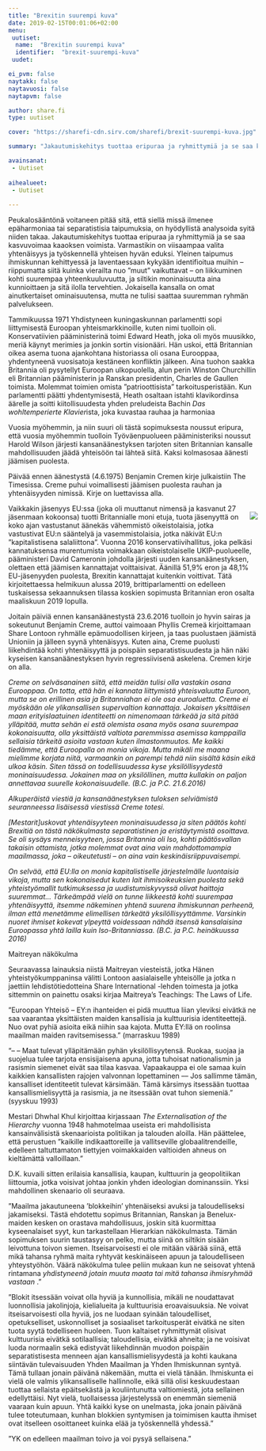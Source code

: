 ```yaml
---
title: "Brexitin suurempi kuva"
date: 2019-02-15T00:01:06+02:00
menu:
 uutiset:
  name:  "Brexitin suurempi kuva"
  identifier:  "brexit-suurempi-kuva"
 uudet:

ei_pvm: false
naytakk: false
naytavuosi: false
naytapvm: false

author: share.fi
type: uutiset

cover: "https://sharefi-cdn.sirv.com/sharefi/brexit-suurempi-kuva.jpg"

summary: "Jakautumiskehitys tuottaa eripuraa ja ryhmittymiä ja se saa kasvuvoimaa kaaoksen voimista. Varmastikin on viisaampaa valita yhtenäisyys ja työskennellä yhteisen hyvän eduksi. Yleinen taipumus ihmiskunnan kehittyessä ja laventaessaan kykyään identifioitua muihin – riippumatta siitä kuinka vierailta nuo ´muut´ vaikuttavat – on liikkuminen kohti suurempaa yhteenkuuluvuutta, ja siltikin moninaisuutta aina kunnioittaen ja sitä ilolla tervehtien. Jokaisella kansalla on omat ainutkertaiset ominaisuutensa, mutta ne tulisi saattaa suuremman ryhmän palvelukseen."

avainsanat:
 - Uutiset
 
aihealueet:
 - Uutiset
 
---
```

<p>Peukalosääntönä voitaneen pitää sitä, että siellä missä ilmenee epäharmoniaa tai separatistisia taipumuksia, on hyödyllistä analysoida syitä niiden takaa. Jakautumiskehitys tuottaa eripuraa ja ryhmittymiä ja se saa kasvuvoimaa kaaoksen voimista. Varmastikin on viisaampaa valita yhtenäisyys ja työskennellä yhteisen hyvän eduksi. Yleinen taipumus ihmiskunnan kehittyessä ja laventaessaan kykyään identifioitua muihin – riippumatta siitä kuinka vierailta nuo ”muut” vaikuttavat – on liikkuminen kohti suurempaa yhteenkuuluvuutta, ja siltikin moninaisuutta aina kunnioittaen ja sitä ilolla tervehtien. Jokaisella kansalla on omat ainutkertaiset ominaisuutensa, mutta ne tulisi saattaa suuremman ryhmän palvelukseen.</p>
<p> Tammikuussa 1971 Yhdistyneen kuningaskunnan parlamentti sopi liittymisestä Euroopan yhteismarkkinoille, kuten nimi tuolloin oli. Konservatiivien pääministerinä toimi Edward Heath, joka oli myös muusikko, meriä käynyt merimies ja jonkin sortin visionääri. Hän uskoi, että Britannian oikea asema tuona ajankohtana historiassa oli osana Eurooppaa, yhdentyneenä vuosisatoja kestäneen konfliktin jälkeen. Aina tuohon saakka Britannia oli pysytellyt Euroopan ulkopuolella, alun perin Winston Churchillin eli Britannian pääministerin ja Ranskan presidentin, Charles de Gaullen toimista. Molemmat toimien omista ”patrioottisista” tarkoitusperistään. Kun parlamentti päätti yhdentymisestä, Heath osaltaan istahti klavikordinsa äärelle ja soitti kiitollisuudesta yhden preludeista Bachin <i>Das wohltemperierte Klavier</i>ista, joka kuvastaa rauhaa ja harmoniaa</p>
<p> Vuosia myöhemmin, ja niin suuri oli tästä sopimuksesta noussut eripura, että vuosia myöhemmin tuolloin Työväenpuolueen pääministeriksi noussut Harold Wilson järjesti kansanäänestyksen tarjoten siten Britannian kansalle mahdollisuuden jäädä yhteisöön tai lähteä siitä. Kaksi kolmasosaa äänesti jäämisen puolesta.</p>
<p> Päivää ennen äänestystä (4.6.1975) Benjamin Cremen kirje julkaistiin The Timesissa. Creme puhui voimallisesti jäämisen puolesta rauhan ja yhtenäisyyden nimissä. Kirje on luettavissa alla.</p>
<img src="https://sharefi-cdn.sirv.com/sharefi/brexit-laajempi-kuva-the_times_1975-06-04_bc_letter.jpg" style="float:right;margin:15px;margin-right:0;" />
<p> Vaikkakin jäsenyys EU:ssa (joka oli muuttanut nimensä ja kasvanut 27 jäsenmaan kokoonsa) tuotti Britannialle moni etuja, tuota jäsenyyttä on koko ajan vastustanut äänekäs vähemmistö oikeistolaisia, jotka vastustivat EU:n sääntelyä ja vasemmistolaisia, jotka näkivät EU:n ”kapitalistisena salaliittona”. Vuonna 2016 konservatiivihallitus, joka pelkäsi kannatuksensa murentumista voimakkaan oikeistolaiselle UKIP-puolueelle, pääministeri David Cameronin johdolla järjesti uuden kansanäänestyksen, olettaen että jäämisen kannattajat voittaisivat. Äänillä 51,9% eron ja 48,1% EU-jäsenyyden puolesta, Brexitin kannattajat kuitenkin voittivat. Tätä kirjoitettaessa helmikuun alussa 2019, brittiparlamentti on edelleen tuskaisessa sekaannuksen tilassa koskien sopimusta Britannian eron osalta maaliskuun 2019 lopulla.</p>
<p> Joitain päiviä ennen kansanäänestystä 23.6.2016 tuolloin jo hyvin sairas ja sokeutunut Benjamin Creme, auttoi vaimoaan Phyllis Cremeä kirjoittamaan Share Lontoon ryhmälle epämuodollisen kirjeen, ja taas puolustaen jäämistä Unioniin ja jälleen syynä yhtenäisyys. Kuten aina, Creme puolusti liikehdintää kohti yhtenäisyyttä ja poispäin separatistisuudesta ja hän näki kyseisen kansanäänestyksen hyvin regressiivisenä askelena. Cremen kirje on alla.</p>
<p> <em>     Creme on selväsanainen siitä, että meidän tulisi olla vastakin osana     Eurooppaa. On totta, että hän ei kannata liittymistä yhteisvaluutta     Euroon, mutta se on erillinen asia ja Britanniahan ei ole osa     euroaluetta. Creme ei myöskään ole ylikansallisen supervaltion     kannattaja. Jokaisen yksittäisen maan erityislaatuinen identiteetti on     nimenomaan tärkeää ja sitä pitää ylläpitää, mutta sehän ei estä     olemista osana myös osana suurempaa kokonaisuutta, olla yksittäistä     valtiota paremmissa asemissa kamppailla sellaisia tärkeitä asioita     vastaan kuten ilmastonmuutos. Me kaikki tiedämme, että Euroopalla on     monia vikoja. Mutta mikäli me maana mielimme korjata niitä, varmaankin     on parempi tehdä niin sisältä käsin eikä ulkoa käsin. Siten tässä on     todellisuudessa kyse yksilöllisyydestä moninaisuudessa. Jokainen maa on     yksilöllinen, mutta kullakin on paljon annettavaa suurelle     kokonaisuudelle. </em> <em>(B.C. ja P.C. 21.6.2016)</em>
</p>
<p> <em></em>
</p>
<p> <em>     Alkuperäistä viestiä ja kansanäänestyksen tuloksen selviämistä     seuranneessa lisäisessä viestissä Creme totesi. </em>
</p>
<p> <em></em>
</p>
<p> <em>     [Mestarit]uskovat yhtenäisyyteen moninaisuudessa ja siten päätös kohti     Brexitiä on tästä näkökulmasta separatistinen ja eristäytymistä     osoittava. Se oli sysäys menneisyyteen, jossa Britannia oli Iso, kohti     päätösvallan takaisin ottamista, jotka molemmat ovat aina vain     mahdottomampia maailmassa, joka – oikeutetusti – on aina vain     keskinäisriippuvaisempi. </em>
</p>
<p> <em></em>
</p>
<p> <em>     On selvää, että EU:lla on monia kapitalistiselle järjestelmälle     luontaisia vikoja, mutta sen kokonaisedut kuten lait ihmisoikeuksien     puolesta sekä yhteistyömallit tutkimuksessa ja uudistumiskyvyssä olivat     haittoja suuremmat… Tärkeämpää vielä on tunne liikkeestä kohti     suurempaa yhtenäisyyttä, itsemme näkeminen yhtenä suurena ihmiskunnan     perheenä, ilman että menetämme elimellisen tärkeätä yksilöllisyyttämme.     Varsinkin nuoret ihmiset kokevat ylpeyttä voidessaan nähdä itsensä     kansalaisina Euroopassa yhtä lailla kuin Iso-Britanniassa. </em> <em>(B.C. ja P.C. heinäkuussa 2016)</em>
</p>
<p> Maitreyan näkökulma
</p>
<p> Seuraavassa lainauksia niistä Maitreyan viesteistä, jotka Hänen yhteistyökumppaninsa välitti Lontoon aasialaiselle yhteisölle ja jotka n jaettiin lehdistötiedotteina Share International -lehden toimesta ja jotka sittemmin on painettu osaksi kirjaa Maitreya’s Teachings: The Laws of Life.
</p>
<p> ”Euroopan Yhteisö – EY:n ihanteiden ei pidä muuttua liian yleviksi eivätkä ne saa vaarantaa yksittäisten maiden kansallisia ja kulttuurisia identiteettejä. Nuo ovat pyhiä asioita eikä niihin saa kajota. Mutta EY:llä on roolinsa maailman maiden ravitsemisessa.” (marraskuu 1989)
</p>
<p> “– – Maat tulevat ylläpitämään pyhän yksilöllisyytensä. Ruokaa, suojaa ja suojelua tulee tarjota ensisijaisena apuna, jotta tuhoisat nationalismin ja rasismin siemenet eivät saa tilaa kasvaa. Vapaakauppa ei ole samaa kuin kaikkien kansallisten rajojen valvonnan lopettaminen –– Jos sallimme tämän, kansalliset identiteetit tulevat kärsimään. Tämä kärsimys itsessään tuottaa kansallismielisyyttä ja rasismia, ja ne itsessään ovat tuhon siemeniä.” (syyskuu 1993)
</p>
<p>
Mestari Dhwhal Khul kirjoittaa kirjassaan    <em>The Externalisation of the Hierarchy</em> vuonna 1948 hahmotelmaa useista eri mahdollisista kansainvälisistä skenaarioista politiikan ja talouden aloilla. Hän päättelee, että perustuen ”kaikille indikaattoreille ja vallitseville globaalitrendeille, edelleen taltuttamaton tiettyjen voimakkaiden valtioiden ahneus on kieltämättä valloillaan.”
</p>
<p> D.K. kuvaili sitten erilaisia kansallisia, kaupan, kulttuurin ja geopolitiikan liittoumia, jotka voisivat johtaa jonkin yhden ideologian dominanssiin. Yksi mahdollinen skenaario oli seuraava.
</p>
<p> ”Maailma jakautuneena ’blokkeihin’ yhtenäiseksi avuksi ja taloudelliseksi jakamiseksi. Tästä ehdotettu sopimus Britannian, Ranskan ja Benelux-maiden kesken on orastava mahdollisuus, joskin sitä kuormittaa kyseenalaiset syyt, kun tarkastellaan Hierarkian näkökulmasta. Tämän sopimuksen suurin taustasyy on pelko, mutta siinä on siltikin sisään leivottuna toivon siemen. Itseisarvoisesti ei ole mitään väärää siinä, että mikä tahansa ryhmä maita ryhtyvät keskinäiseen apuun ja taloudelliseen yhteystyöhön. Väärä näkökulma tulee peliin mukaan kun ne seisovat yhtenä rintamana <em>     yhdistyneenä jotain muuta maata tai mitä tahansa ihmisryhmää vastaan </em> .”
</p>
<p> ”Blokit itsessään voivat olla hyviä ja kunnollisia, mikäli ne noudattavat luonnollisia jakolinjoja, kielialueita ja kulttuurisia eroavaisuuksia. Ne voivat itseisarvoisesti olla hyviä, jos ne luodaan syinään taloudelliset, opetukselliset, uskonnolliset ja sosiaaliset tarkoitusperät eivätkä ne siten tuota syytä todelliseen huoleen. Tuon kaltaiset ryhmittymät olisivat kulttuurisia eivätkä sotilaallisia; taloudellisia, eivätkä ahneita; ja ne voisivat luoda normaalin sekä edistyvät liikehdinnän muodon poispäin separatistisesta menneen ajan kansallismielisyydestä ja kohti kaukana siintävän tulevaisuuden Yhden Maailman ja Yhden Ihmiskunnan syntyä. Tämä tullaan jonain päivänä näkemään, mutta ei vielä tänään. Ihmiskunta ei vielä ole valmis ylikansalliselle hallinnolle, eikä sillä olisi keskuudestaan tuottaa sellaista epäitsekästä ja kouliintunutta valtiomiestä, jota sellainen edellyttäisi. Nyt vielä, tuollaisessa järjestelyssä on enemmän siemeniä vaaraan kuin apuun. Yhtä kaikki kyse on unelmasta, joka jonain päivänä tulee toteutumaan, kunhan blokkien syntymisen ja toimimisen kautta ihmiset ovat itselleen osoittaneet kuinka elää ja työskennellä yhdessä.”
</p>

<p> ”YK on edelleen maailman toivo ja voi pysyä sellaisena.”
</p>